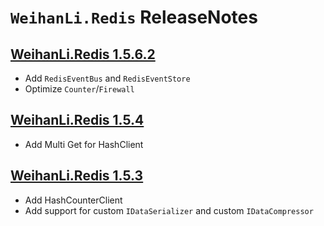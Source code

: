 # `WeihanLi.Redis` ReleaseNotes

## [WeihanLi.Redis 1.5.6.2](https://www.nuget.org/packages/WeihanLi.Redis/1.5.6.2)

- Add `RedisEventBus` and `RedisEventStore`
- Optimize `Counter`/`Firewall`

## [WeihanLi.Redis 1.5.4](https://www.nuget.org/packages/WeihanLi.Redis/1.5.4)

- Add Multi Get for HashClient

## [WeihanLi.Redis 1.5.3](https://www.nuget.org/packages/WeihanLi.Redis/1.5.3)

- Add HashCounterClient
- Add support for custom `IDataSerializer` and custom `IDataCompressor`

